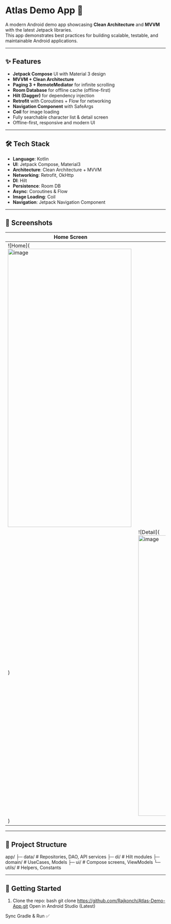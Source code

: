 # Atlas Demo App 🚀

A modern Android demo app showcasing **Clean Architecture** and **MVVM** with the latest Jetpack libraries.  
This app demonstrates best practices for building scalable, testable, and maintainable Android applications.

---

## ✨ Features
- **Jetpack Compose** UI with Material 3 design
- **MVVM + Clean Architecture**
- **Paging 3 + RemoteMediator** for infinite scrolling
- **Room Database** for offline cache (offline-first)
- **Hilt (Dagger)** for dependency injection
- **Retrofit** with Coroutines + Flow for networking
- **Navigation Component** with SafeArgs
- **Coil** for image loading
- Fully searchable character list & detail screen
- Offline-first, responsive and modern UI

---

## 🛠️ Tech Stack
- **Language**: Kotlin  
- **UI**: Jetpack Compose, Material3  
- **Architecture**: Clean Architecture + MVVM  
- **Networking**: Retrofit, OkHttp  
- **DI**: Hilt  
- **Persistence**: Room DB  
- **Async**: Coroutines & Flow  
- **Image Loading**: Coil  
- **Navigation**: Jetpack Navigation Component  

---

## 📱 Screenshots

| Home Screen | Detail Screen |
|-------------|---------------|
| ![Home](<img width="388" height="874" alt="image" src="https://github.com/user-attachments/assets/c05a1c51-f671-486d-850d-0e3553c36be4" />
) | ![Detail](<img width="391" height="881" alt="image" src="https://github.com/user-attachments/assets/4c73bdad-7e25-43ad-aadc-70deb67e9032" />
) |

---

## 📂 Project Structure
app/
├─ data/ # Repositories, DAO, API services
├─ di/ # Hilt modules
├─ domain/ # UseCases, Models
├─ ui/ # Compose screens, ViewModels
└─ utils/ # Helpers, Constants

---

## 🚀 Getting Started

1. Clone the repo:
   bash
   git clone https://github.com/Rajkonch/Atlas-Demo-App.git
Open in Android Studio (Latest)

Sync Gradle & Run ✅

